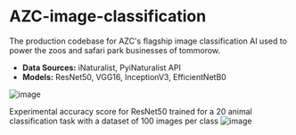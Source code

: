 # AZC-image-classification

The production codebase for AZC's flagship image classification AI used to power the zoos and safari park businesses of tommorow.
- **Data Sources:** iNaturalist, PyiNaturalist API
- **Models:** ResNet50, VGG16, InceptionV3, EfficientNetB0

![image](https://github.com/immanuel-rajadurai/AZC-image-classification/assets/91907788/27de42b5-29da-4219-add6-3660fcb95320)

Experimental accuracy score for ResNet50 trained for a 20 animal classification task with a dataset of 100 images per class
![image](https://github.com/immanuel-rajadurai/AZC-image-classification/assets/91907788/a87e885d-c812-4020-bf92-148395bb8a36)

